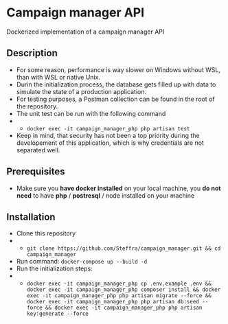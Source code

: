 # Campaign manager API

Dockerized implementation of a campaign manager API

## Description
- For some reason, performance is way slower on Windows without WSL, than with WSL or native Unix.
- Durin the initialization process, the database gets filled up with data to simulate the state of a production application.
- For testing purposes, a Postman collection can be found in the root of the repository.
- The unit test can be run with the following command
- - `docker exec -it campaign_manager_php php artisan test`
- Keep in mind, that security has not been a top priority during the developement of this application, which is why credentials are not separated well.

## Prerequisites
- Make sure you **have docker installed** on your local machine, you **do not need** to have **php** / **postresql** / node installed on your machine

## Installation

- Clone this repository 
-  - `git clone https://github.com/Steffra/campaign_manager.git && cd campaign_manager`
- Run command: `docker-compose up --build -d`
- Run the initialization steps:
-  - `docker exec -it campaign_manager_php cp .env.example .env && docker exec -it campaign_manager_php composer install && docker exec -it campaign_manager_php php artisan migrate --force && docker exec -it campaign_manager_php php artisan db:seed --force && docker exec -it campaign_manager_php php artisan key:generate --force`